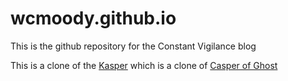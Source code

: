 # wcmoody.github.io

This is the github repository for the Constant Vigilance blog

This is a clone of the [Kasper](https://github.com/ctfhacker/ctfhacker.github.io) which is a clone of [Casper of Ghost](https://github.com/tryghost/casper)
